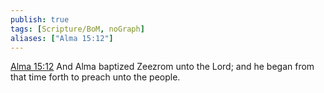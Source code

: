 ```yaml
---
publish: true
tags: [Scripture/BoM, noGraph]
aliases: ["Alma 15:12"]
---
```

[Alma 15:12](https://churchofjesuschrist.org/study/scriptures/bofm/alma/15?lang=eng&id=p12#p12) And Alma baptized Zeezrom unto the Lord; and he began from that time forth to preach unto the people.
